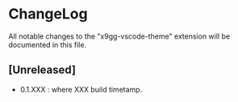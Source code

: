 # ChangeLog

All notable changes to the "x9gg-vscode-theme" extension will be documented in this file.


## [Unreleased]

- 0.1.XXX : where XXX build timetamp.

